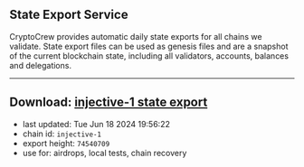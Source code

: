 ## State Export Service
CryptoCrew provides automatic daily state exports for all chains we validate. State export files can be used as genesis files and are a snapshot of the current blockchain state, including all validators, accounts, balances and delegations.

---
**Download: [injective-1 state export](https://dl-eu2.ccvalidators.com/SERVICE/injective/injective-1_export_74540709.json)**
---

- last updated: Tue Jun 18 2024 19:56:22
- chain id: `injective-1`
- export height: `74540709`
- use for: airdrops, local tests, chain recovery

